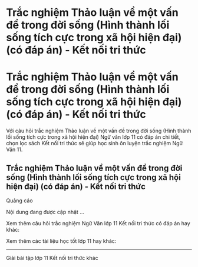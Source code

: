 # Trắc nghiệm Thảo luận về một vấn đề trong đời sống (Hình thành lối sống tích cực trong xã hội hiện đại) (có đáp án) - Kết nối tri thức

# Trắc nghiệm Thảo luận về một vấn đề trong đời sống (Hình thành lối sống tích cực trong xã hội hiện đại) (có đáp án) - Kết nối tri thức

Với câu hỏi trắc nghiệm Thảo luận về một vấn đề trong đời sống (Hình thành lối sống tích cực trong xã hội hiện đại) Ngữ văn lớp 11 có đáp án chi tiết, chọn lọc sách Kết nối tri thức sẽ giúp học sinh ôn luyện trắc nghiệm Ngữ Văn 11.

## Trắc nghiệm Thảo luận về một vấn đề trong đời sống (Hình thành lối sống tích cực trong xã hội hiện đại) (có đáp án) - Kết nối tri thức

Quảng cáo

Nội dung đang được cập nhật ...

Xem thêm câu hỏi trắc nghiệm Ngữ Văn lớp 11 Kết nối tri thức có đáp án hay khác:

Xem thêm các tài liệu học tốt lớp 11 hay khác:

* * *

Giải bài tập lớp 11 Kết nối tri thức khác
